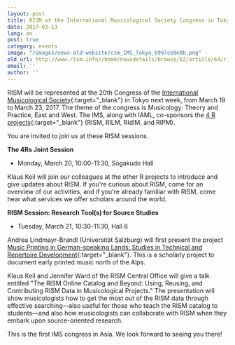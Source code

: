 ```yaml
---
layout: post
title: RISM at the International Musicological Society Congress in Tokyo
date: 2017-03-13
lang: en
post: true
category: events
image: "/images/news-old-website/csm_IMS_Tokyo_b997ce8e0b.png"
old_url: http://www.rism.info//home/newsdetails/browse/62/article/64/rism-at-the-international-musicological-society-congress-in-tokyo.html
email: ''
author: ''
---
```



RISM will be represented at the 20th Congress of the [International Musicological Society](http://ims2017-tokyo.org/){:target="_blank"} in Tokyo next week, from March 19 to March 23, 2017. The theme of the congress is Musicology: Theory and Practice, East and West. The IMS, along with IAML, co-sponsors the [4 R projects](http://www.r-musicprojects.org/){:target="_blank"} (RISM, RILM, RIdIM, and RIPM).

You are invited to join us at these RISM sessions.

**The 4Rs Joint Session**

- Monday, March 20, 10:00-11:30, Sōgakudo Hall

Klaus Keil will join our colleagues at the other R projects to introduce and give updates about RISM. If you're curious about RISM, come for an overview of our activities, and if you're already familiar with RISM, come hear what services we offer scholars around the world.

**RISM Session: Research Tool(s) for Source Studies**

- Tuesday, March 21, 10:30-11:30, Hall 6

Andrea Lindmayr-Brandl (Universität Salzburg) will first present the project [Music Printing in German-speaking Lands: Studies in Technical and Repertoire Development](http://www.vdm16.sbg.ac.at/db/music_prints.php?content=project_description&menu=0){:target="_blank"}. This is a scholarly project to document early printed music north of the Alps.

Klaus Keil and Jennifer Ward of the RISM Central Office will give a talk entitled "The RISM Online Catalog and Beyond: Using, Reusing, and Contributing RISM Data in Musicological Projects." The presentation will show musicologists how to get the most out of the RISM data through effective searching—also useful for those who teach the RISM catalog to students—and also how musicologists can collaborate with RISM when they embark upon source-oriented research.

This is the first IMS congress in Asia. We look forward to seeing you there!



